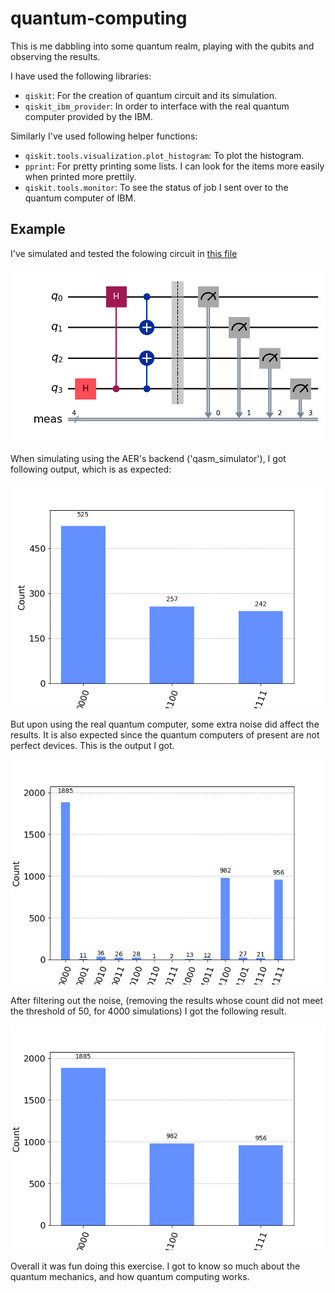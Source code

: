 # quantum-computing

This is me dabbling into some quantum realm, playing with the qubits and observing the results.

I have used the following libraries:

- `qiskit`: For the creation of quantum circuit and its simulation.
- `qiskit_ibm_provider`: In order to interface with the real quantum computer provided by the IBM.

Similarly I've used following helper functions:

- `qiskit.tools.visualization.plot_histogram`: To plot the histogram.
- `pprint`: For pretty printing some lists. I can look for the items more easily when printed more prettily.
- `qiskit.tools.monitor`: To see the status of job I sent over to the quantum computer of IBM.

## Example

I've simulated and tested the folowing circuit in [this file](Quantum-world.ipynb)

![Quantum Circuit](quantum_circuit.png)

When simulating using the AER's backend ('qasm_simulator'), I got following output, which is as expected:

![Simulated result](simulated_result.png)

But upon using the real quantum computer, some extra noise did affect the results. It is also expected since the quantum computers of present are not perfect devices. This is the output I got.

![Unfiltered Quantum Result](quantum_result.png)

After filtering out the noise, (removing the results whose count did not meet the threshold of 50, for 4000 simulations) I got the following result.

![Filtered Quantum Result](filtered_quantum_result.png)

Overall it was fun doing this exercise. I got to know so much about the quantum mechanics, and how quantum computing works.